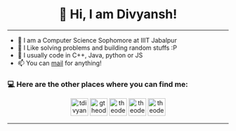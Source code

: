 <h1 align="center"> 
   👋 Hi, I am Divyansh!
</h1>

---

  - 🙂 I am a Computer Science Sophomore at IIIT Jabalpur
  - 🔭 I Like solving problems and building random stuffs :P
  - 💬 I usually code in C++, Java, python or JS
  - 📫 You can [mail](mailto:divy000trip@gmail.com) for anything!

### 💻 Here are the other places where you can find me: 
<p align="center">
<a href="https://linkedin.com/in/tdivyansh" target="blank"><img src="https://img.icons8.com/fluency/48/000000/linkedin.png" alt="tdivyansh" height="40" width="40"/></a>
<a href="https://codeforces.com/profile/gtheoden42" target="blank"><img src="https://img.icons8.com/external-tal-revivo-color-tal-revivo/96/000000/external-codeforces-programming-competitions-and-contests-programming-community-logo-color-tal-revivo.png" alt="gtheoden42" height="40" width="40" /></a>
<a href="https://www.hackerrank.com/theoden42" target="blank"><img src="https://img.icons8.com/external-tal-revivo-color-tal-revivo/96/000000/external-hackerrank-is-a-technology-company-that-focuses-on-competitive-programming-logo-color-tal-revivo.png" alt="theoden42" height="40" width="40" /></a>
<a href="https://www.leetcode.com/theoden42" target="blank"><img src="https://img.icons8.com/external-tal-revivo-color-tal-revivo/96/000000/external-level-up-your-coding-skills-and-quickly-land-a-job-logo-color-tal-revivo.png" alt="theoden42" height="40" width="40" /></a>
<a href="https://www.codechef.com/users/theoden42" target="blank"><img src="https://img.icons8.com/color/144/000000/codechef.png" alt="theoden42" height="40" width="40" /></a>

---


